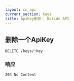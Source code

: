 ```yaml
---
layout: cn_api
current_section: keys
title: ApiKey删除｜ Dotide API
---
```


## 删除一个ApiKey

    DELETE /keys/:key

### 响应

    204 No Content
